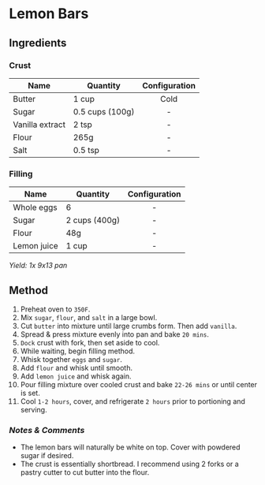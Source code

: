 # Lemon Bars

## Ingredients

### Crust

| Name            | Quantity        | Configuration |
| --------------- | --------------- | :-----------: |
| Butter          | 1 cup           |     Cold      |
| Sugar           | 0.5 cups (100g) |       -       |
| Vanilla extract | 2 tsp           |       -       |
| Flour           | 265g            |       -       |
| Salt            | 0.5 tsp         |       -       |

### Filling

| Name        | Quantity      | Configuration |
| ----------- | ------------- | :-----------: |
| Whole eggs  | 6             |       -       |
| Sugar       | 2 cups (400g) |       -       |
| Flour       | 48g           |       -       |
| Lemon juice | 1 cup         |       -       |

_Yield: 1x 9x13 pan_

## Method

1. Preheat oven to `350F`.
1. Mix `sugar`, `flour`, and `salt` in a large bowl.
1. Cut `butter` into mixture until large crumbs form. Then add `vanilla`.
1. Spread & press mixture evenly into pan and bake `20 mins`.
1. `Dock` crust with fork, then set aside to cool.
1. While waiting, begin filling method.
1. Whisk together `eggs` and `sugar`.
1. Add `flour` and whisk until smooth.
1. Add `lemon juice` and whisk again.
1. Pour filling mixture over cooled crust and bake `22-26 mins` or until center is set.
1. Cool `1-2 hours`, cover, and refrigerate `2 hours` prior to portioning and serving.

### _Notes & Comments_

- The lemon bars will naturally be white on top. Cover with powdered sugar if desired.
- The crust is essentially shortbread. I recommend using 2 forks or a pastry cutter to cut butter into the flour.
